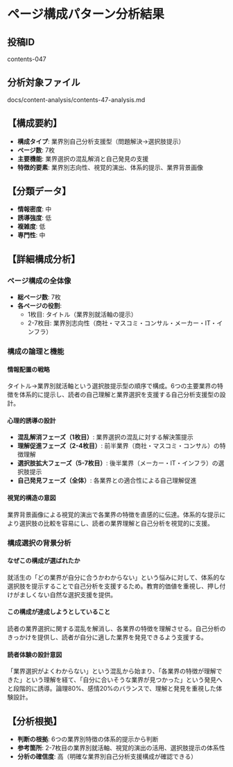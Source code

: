 # ページ構成パターン分析結果

## 投稿ID
contents-047

## 分析対象ファイル
docs/content-analysis/contents-47-analysis.md

## 【構成要約】
- **構成タイプ**: 業界別自己分析支援型（問題解決→選択肢提示）
- **ページ数**: 7枚
- **主要機能**: 業界選択の混乱解消と自己発見の支援
- **特徴的要素**: 業界別志向性、視覚的演出、体系的提示、業界背景画像

## 【分類データ】
- **情報密度**: 中
- **誘導強度**: 低
- **複雑度**: 低
- **専門性**: 中

## 【詳細構成分析】

### ページ構成の全体像
- **総ページ数**: 7枚
- **各ページの役割**:
  - 1枚目: タイトル（業界別就活軸の提示）
  - 2-7枚目: 業界別志向性（商社・マスコミ・コンサル・メーカー・IT・インフラ）

### 構成の論理と機能

#### 情報配置の戦略
タイトル→業界別就活軸という選択肢提示型の順序で構成。6つの主要業界の特徴を体系的に提示し、読者の自己理解と業界選択を支援する自己分析支援型の設計。

#### 心理的誘導の設計
- **混乱解消フェーズ（1枚目）**: 業界選択の混乱に対する解決策提示
- **理解促進フェーズ（2-4枚目）**: 前半業界（商社・マスコミ・コンサル）の特徴理解
- **選択肢拡大フェーズ（5-7枚目）**: 後半業界（メーカー・IT・インフラ）の選択肢提示
- **自己発見フェーズ（全体）**: 各業界との適合性による自己理解促進

#### 視覚的構造の意図
業界背景画像による視覚的演出で各業界の特徴を直感的に伝達。体系的な提示により選択肢の比較を容易にし、読者の業界理解と自己分析を視覚的に支援。

### 構成選択の背景分析

#### なぜこの構成が選ばれたか
就活生の「どの業界が自分に合うかわからない」という悩みに対して、体系的な選択肢を提示することで自己分析を支援するため。教育的価値を重視し、押し付けがましくない自然な選択支援を提供。

#### この構成が達成しようとしていること
読者の業界選択に関する混乱を解消し、各業界の特徴を理解させる。自己分析のきっかけを提供し、読者が自分に適した業界を発見できるよう支援する。

#### 読者体験の設計意図
「業界選択がよくわからない」という混乱から始まり、「各業界の特徴が理解できた」という理解を経て、「自分に合いそうな業界が見つかった」という発見へと段階的に誘導。論理80%、感情20%のバランスで、理解と発見を重視した体験設計。

## 【分析根拠】
- **判断の根拠**: 6つの業界別特徴の体系的提示から判断
- **参考箇所**: 2-7枚目の業界別就活軸、視覚的演出の活用、選択肢提示の体系性
- **分析の確信度**: 高（明確な業界別自己分析支援構成が確認できる）